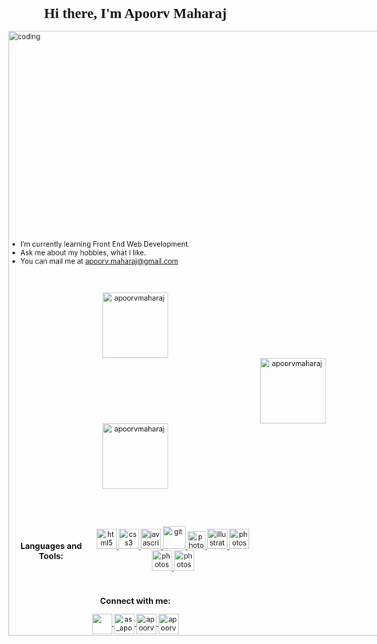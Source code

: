 <!--![MasterHead](https://mir-s3-cdn-cf.behance.net/468b86b97ed5a966f01947f6ca660694/d9fc4be3-6a62-473d-9327-3799bd299215_rwc_290x0x6438x900x7024.jpg?h=e1dc98eda809edbb6176cfd0cd207bf3)-->
<h1 align="center" id="Head" style="font-family: Acumin;">
Hi there, I'm Apoorv Maharaj
</h1>
<div style="display: flex;">
<div style="display: flex; width: 1200px; height: 400px;">
<img align="center" border-radius: 50px; alt="coding" width="1200px" src="https://cdn.dribbble.com/users/1235346/screenshots/3252385/job.gif">
</div>
<span style="display: flex;">
<p align="left">
<pre>
I am a highly motivated individual who is passionate about learning front-end web development. 
I have completed several online courses and tutorials on HTML, CSS, and JavaScript, 
and I am currently enrolled in a comprehensive web development bootcamp to enhance my skills. 
I am eager to work collaboratively with a team of developers and designers to create user-friendly 
and visually appealing websites. 
Skills:         Proficient in HTML, CSS, and JavaScript Familiar with ReactJS and VueJS frameworks 
                Experience with Git version control Strong problem-solving skills Excellent 
                communication skills and ability to work in a team environment 
Education:      I am pursuing a degree in Electronics Engineering. 
Certifications: Certified in HTML and CSS by Codecademy Certified in JavaScript by FreeCodeCamp 
Hobbies:        Apart from coding, I enjoy listening music, reading, and trying new recipes in the 
                kitchen.
Interests:      Watching anime, teaching, etc.
</pre>
</p>
</span>
</div>
<span style="display: flex; margin-bottom: 40px">
<ul>
  <li>I’m currently learning Front End Web Development.</li>
  <li>Ask me about my hobbies, what I like.</li>
  <li>You can mail me at <a href="mailto:apoorv.maharaj@gmail.com">apoorv.maharaj@gmail.com<a/></li>
</ul>
</span>
<p align="center">
<img height="130" src="https://github-readme-stats.vercel.app/api/top-langs?username=apoorvmaharaj&show_icons=true&locale=en&layout=compact" alt="apoorvmaharaj" />
<img height="130" src="https://github-readme-stats.vercel.app/api?username=apoorvmaharaj&show_icons=true&locale=en" alt="apoorvmaharaj" style="margin-left: 500px;" />
<img height="130" src="https://github-readme-streak-stats.herokuapp.com/?user=apoorvmaharaj&" alt="apoorvmaharaj" />
</p>
<div style="display:flex; justfy-content: center; align-content: center; align-items: center; margin-top: 50px; padding: 10px;">
<h3 align="center">Languages and Tools:</h3> 
<p align="center">
<a href="https://www.w3.org/html/" target="_blank" rel="noreferrer"> 
<img src="https://img.icons8.com/material/96/FFFFFF/html-5.png" alt="html5" width="40" height="40"/> 
</a>
<a href="https://www.w3schools.com/css/" target="_blank" rel="noreferrer"> 
<img src="https://img.icons8.com/material/96/FFFFFF/css3.png" alt="css3" width="40" height="40"/> 
</a> 
<a href="https://developer.mozilla.org/en-US/docs/Web/JavaScript" target="_blank" rel="noreferrer"> 
<img src="https://img.icons8.com/material/96/FFFFFF/js.png" alt="javascript" width="40" height="40"/> 
</a>
<a href="https://git-scm.com/" target="_blank" rel="noreferrer"> 
<img src="https://img.icons8.com/material/96/FFFFFF/git.png" alt="git" width="45" height="45"/> 
</a>  
<a href="https://code.visualstudio.com/" target="_blank" rel="noreferrer"> 
<img src="https://code.visualstudio.com/assets/images/code-stable-white.png" alt="photoshop" width="35" height="35"/> 
</a>
<a href="https://www.adobe.com/in/products/illustrator.html" target="_blank" rel="noreferrer"> 
<img src="https://img.icons8.com/material/96/FFFFFF/adobe-illustrator.png" alt="illustrator" width="40" height="40"/> 
</a>  
<a href="https://www.photoshop.com/en" target="_blank" rel="noreferrer"> 
<img src="https://img.icons8.com/material/96/FFFFFF/adobe-photoshop--v1.png" alt="photoshop" width="40" height="40"/> 
</a> 
<a href="https://www.office.com/" target="_blank" rel="noreferrer"> 
<img src="https://img.icons8.com/material/96/FFFFFF/ms-word--v2.png" alt="photoshop" width="40" height="40"/> 
</a> 
<a href="https://www.office.com/" target="_blank" rel="noreferrer"> 
<img src="https://img.icons8.com/material/96/FFFFFF/ms-publisher.png" alt="photoshop" width="40" height="40"/> 
</a>
</p>
</div>
<h3 align="center">Connect with me:</h3>
<p align="center">
<a href="https://fb.com/apoorv.maharaj" target="blank">
<img align="center" src="https://img.icons8.com/material/96/FFFFFF/facebook--v1.png" height="40" width="40" />
</a>
<a href="https://instagram.com/as_apoorv" target="blank">
<img align="center" src="https://img.icons8.com/material/96/FFFFFF/instagram-new--v1.png" alt="as_apoorv" height="40" width="40" />
</a>
<a href="https://www.behance.net/MaharajApoorv" target="blank">
<img align="center" src="https://img.icons8.com/material/96/FFFFFF/behance.png" alt="apoorvmaharaj" height="40" width="40" />
</a>
<a href="https://www.github/apoorvmaharaj" target="blank">
<img align="center" src="https://img.icons8.com/material/96/FFFFFF/github.png" alt="apoorvmaharaj" height="40" width="40" />
</a>
</p>
